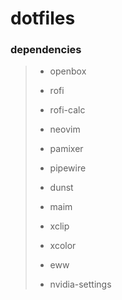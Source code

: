 # dotfiles
### dependencies
> - openbox
>
> - rofi
>
> - rofi-calc
>
> - neovim
>
> - pamixer
>
> - pipewire
>
> - dunst
>
> - maim
>
> - xclip
>
> - xcolor
>
> - eww
>
> - nvidia-settings

